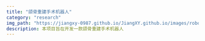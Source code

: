 ```yaml
---
title: "颌骨重建手术机器人"
category: "research"
img_path: "https://jiangxy-0987.github.io/JiangXY.github.io/images/robot.mp4"
description: 本项目旨在开发一款颌骨重建手术机器人
---
```


